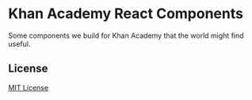 # Khan Academy React Components

Some components we build for Khan Academy that the world might find useful.

## License

[MIT License](http://opensource.org/licenses/MIT)
